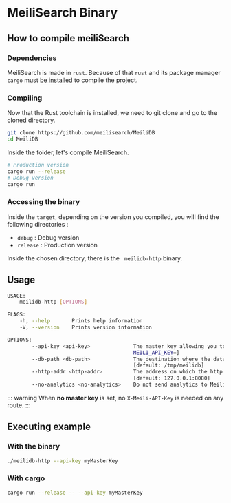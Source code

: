 # MeiliSearch Binary


## How to compile meiliSearch

### Dependencies 

MeiliSearch is made in `rust`. Because of that `rust` and its package manager `cargo` must [be installed](https://www.rust-lang.org/tools/install) to compile the project.

### Compiling

Now that the Rust toolchain is installed, we need to git clone and go to the cloned directory.

```bash
git clone https://github.com/meilisearch/MeiliDB
cd MeiliDB
```

Inside the folder, let's compile MeiliSearch.

```bash
# Production version
cargo run --release
# Debug version
cargo run
```

### Accessing the binary

Inside the `target`, depending on the version you compiled, you will find the following directories : 
* `debug` : Debug version
* `release` : Production version

Inside the chosen directory, there is the ` meilidb-http` binary.

## Usage 

```bash
USAGE:
    meilidb-http [OPTIONS]

FLAGS:
    -h, --help       Prints help information
    -V, --version    Prints version information

OPTIONS:
        --api-key <api-key>              The master key allowing you to do everything on the server. [env:
                                         MEILI_API_KEY=]
        --db-path <db-path>              The destination where the database must be created. [env: MEILI_DB_PATH=]
                                         [default: /tmp/meilidb]
        --http-addr <http-addr>          The address on which the http server will listen. [env: MEILI_HTTP_ADDR=]
                                         [default: 127.0.0.1:8080]
        --no-analytics <no-analytics>    Do not send analytics to Meili. [env: MEILI_NO_ANALYTICS=]
```

::: warning
When **no master key** is set, no `X-Meili-API-Key` is needed on any route.
:::

## Executing example

### With the binary
```bash
./meilidb-http --api-key myMasterKey 
```

### With cargo
```bash
cargo run --release -- --api-key myMasterKey 
```
